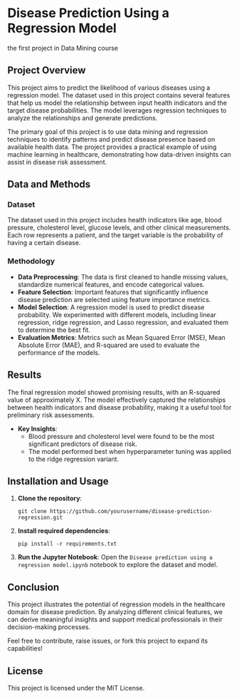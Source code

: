 # Disease Prediction Using a Regression Model
the first project in Data Mining course

## Project Overview

This project aims to predict the likelihood of various diseases using a regression model. The dataset used in this project contains several features that help us model the relationship between input health indicators and the target disease probabilities. The model leverages regression techniques to analyze the relationships and generate predictions.

The primary goal of this project is to use data mining and regression techniques to identify patterns and predict disease presence based on available health data. The project provides a practical example of using machine learning in healthcare, demonstrating how data-driven insights can assist in disease risk assessment.

## Data and Methods

### Dataset
The dataset used in this project includes health indicators like age, blood pressure, cholesterol level, glucose levels, and other clinical measurements. Each row represents a patient, and the target variable is the probability of having a certain disease.

### Methodology
- **Data Preprocessing**: The data is first cleaned to handle missing values, standardize numerical features, and encode categorical values.
- **Feature Selection**: Important features that significantly influence disease prediction are selected using feature importance metrics.
- **Model Selection**: A regression model is used to predict disease probability. We experimented with different models, including linear regression, ridge regression, and Lasso regression, and evaluated them to determine the best fit.
- **Evaluation Metrics**: Metrics such as Mean Squared Error (MSE), Mean Absolute Error (MAE), and R-squared are used to evaluate the performance of the models.

## Results
The final regression model showed promising results, with an R-squared value of approximately X. The model effectively captured the relationships between health indicators and disease probability, making it a useful tool for preliminary risk assessments.

- **Key Insights**:
  - Blood pressure and cholesterol level were found to be the most significant predictors of disease risk.
  - The model performed best when hyperparameter tuning was applied to the ridge regression variant.

## Installation and Usage

1. **Clone the repository**:
   ```
   git clone https://github.com/yourusername/disease-prediction-regression.git
   ```
2. **Install required dependencies**:
   ```
   pip install -r requirements.txt
   ```
3. **Run the Jupyter Notebook**:
   Open the `Disease prediction using a regression model.ipynb` notebook to explore the dataset and model.

## Conclusion
This project illustrates the potential of regression models in the healthcare domain for disease prediction. By analyzing different clinical features, we can derive meaningful insights and support medical professionals in their decision-making processes.

Feel free to contribute, raise issues, or fork this project to expand its capabilities!

## License
This project is licensed under the MIT License.


